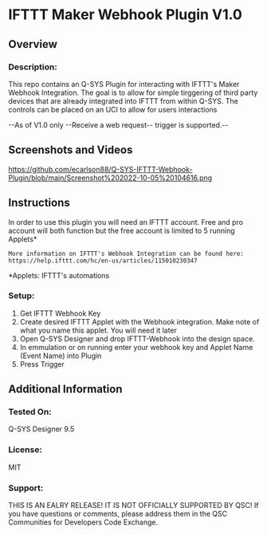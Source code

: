 # IFTTT Maker Webhook Plugin V1.0

## Overview
### Description:
This repo contains an Q-SYS Plugin for interacting with IFTTT's Maker Webhook Integration. The goal is to allow for simple tirggering of third party devices that are already integrated into IFTTT from within Q-SYS. The controls can be placed on an UCI to allow for users interactions

--As of V1.0 only --Receive a web request-- trigger is supported.--

## Screenshots and Videos

https://github.com/ecarlson88/Q-SYS-IFTTT-Webhook-Plugin/blob/main/Screenshot%202022-10-05%20104616.png


## Instructions
In order to use this plugin you will need an IFTTT account. Free and pro account will both function but the free account is limited to 5 running Applets*
    
    More information on IFTTT's Webhook Integration can be found here: https://help.ifttt.com/hc/en-us/articles/115010230347
 *Applets: IFTTT's automations

### Setup:
1. Get IFTTT Webhook Key
2. Create desired IFTTT Applet with the Webhook integration. Make note of what you name this applet. You will need it later 
3. Open Q-SYS Designer and drop IFTTT-Webhook into the design space.
4. In emmulation or on running enter your webhook key and Applet Name (Event Name) into Plugin
5. Press Trigger 


## Additional Information
### Tested On:
Q-SYS Designer 9.5
### License:
MIT
### Support:
THIS IS AN EALRY RELEASE! IT IS NOT OFFICIALLY SUPPORTED BY QSC!
If you have questions or comments, please address them in the QSC Communities for Developers Code Exchange. 
